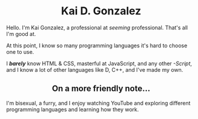 <h1 align="center">Kai D. Gonzalez</h1>

Hello. I'm Kai Gonzalez, a professional at *seeming* professional. That's all I'm good at.

At this point, I know so many programming languages it's hard to choose one to use.

I ***barely*** know HTML & CSS, masterful at JavaScript, and any other *-Script*, and I know a lot of other languages like D, C++, and I've made my own.


<h2 align="center">On a more friendly note...</h2>

I'm bisexual, a furry, and I enjoy watching YouTube and exploring different programming languages and learning how they work.
